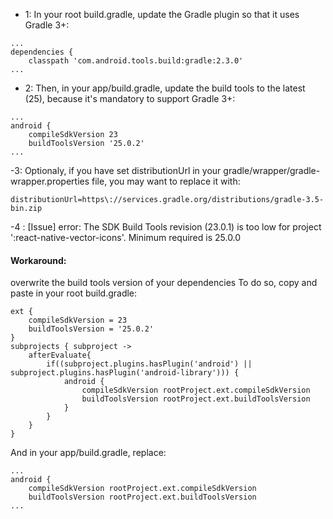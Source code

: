 * 1: In your root build.gradle, update the Gradle plugin so that it uses Gradle 3+:

```
...
dependencies {
    classpath 'com.android.tools.build:gradle:2.3.0'
...
```

* 2: Then, in your app/build.gradle, update the build tools to the latest (25), because it's mandatory to support Gradle 3+:

```
...
android {
    compileSdkVersion 23
    buildToolsVersion '25.0.2'
...
```

-3: Optionaly, if you have set distributionUrl in your gradle/wrapper/gradle-wrapper.properties file, you may want to replace it with:

```
distributionUrl=https\://services.gradle.org/distributions/gradle-3.5-bin.zip
```

-4 : [Issue] error: The SDK Build Tools revision (23.0.1) is too low for project ':react-native-vector-icons'. Minimum required is 25.0.0

#### Workaround:

overwrite the build tools version of your dependencies To do so, copy and paste in your root build.gradle:

```
ext {
    compileSdkVersion = 23
    buildToolsVersion = '25.0.2'
}
subprojects { subproject ->
    afterEvaluate{
        if((subproject.plugins.hasPlugin('android') || subproject.plugins.hasPlugin('android-library'))) {
            android {
                compileSdkVersion rootProject.ext.compileSdkVersion
                buildToolsVersion rootProject.ext.buildToolsVersion
            }
        }
    }
}
```

And in your app/build.gradle, replace:

```
...
android {
    compileSdkVersion rootProject.ext.compileSdkVersion
    buildToolsVersion rootProject.ext.buildToolsVersion
...
```
